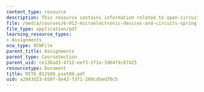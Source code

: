 ```yaml
---
content_type: resource
description: This resource contains information related to open-circuit time.
file: /media/courses/6-012-microelectronic-devices-and-circuits-spring-2009/a2043d23b58fde4273f1260cdbed70c5_MIT6_012S09_pset08.pdf
file_type: application/pdf
learning_resource_types:
- Assignments
ocw_type: OCWFile
parent_title: Assignments
parent_type: CourseSection
parent_uid: ce136ad3-4712-eef3-1f1e-3d64f9c87425
resourcetype: Document
title: MIT6_012S09_pset08.pdf
uid: a2043d23-b58f-de42-73f1-260cdbed70c5
---
```

